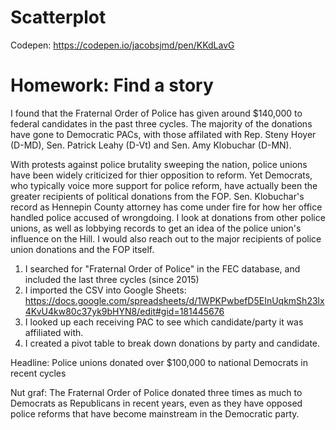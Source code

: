 # Scatterplot
Codepen: https://codepen.io/jacobsjmd/pen/KKdLavG

# Homework: Find a story

I found that the Fraternal Order of Police has given around $140,000 to federal candidates in the past three cycles. The majority of 
the donations have gone to Democratic PACs, with those affilated with Rep. Steny Hoyer (D-MD), Sen. Patrick Leahy (D-Vt) and Sen. Amy Klobuchar (D-MN).

With protests against police brutality sweeping the nation, police unions have been widely criticized for thier opposition to reform. Yet Democrats, who typically voice more support for police reform, have actually been the greater recipients of political donations from the FOP. Sen. Klobuchar's record 
as Hennepin County attorney has come under fire for how her office handled police accused of wrongdoing. I look at donations from other police unions, as well as lobbying records 
to get an idea of the police union's influence on the Hill. I would also reach out to the major recipients of police union donations and the FOP itself.

1. I searched for "Fraternal Order of Police" in the FEC database, and included the last three cycles (since 2015)
2. I imported the CSV into Google Sheets: https://docs.google.com/spreadsheets/d/1WPKPwbefD5EInUqkmSh23lx4KvU4kw80c37yk9bHYN8/edit#gid=181445676
3. I looked up each receiving PAC to see which candidate/party it was affiliated with.
4. I created a pivot table to break down donations by party and candidate.

Headline: Police unions donated over $100,000 to national Democrats in recent cycles

Nut graf: The Fraternal Order of Police donated three times as much to Democrats as Republicans in recent years, 
even as they have opposed police reforms that have become mainstream in the Democratic party.
